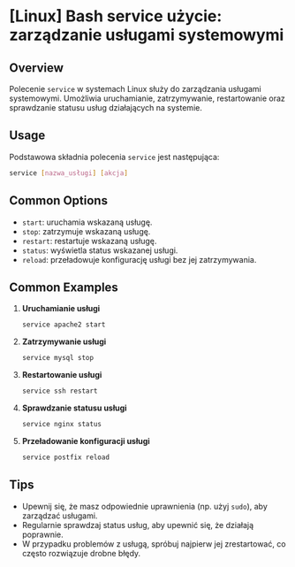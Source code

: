 # [Linux] Bash service użycie: zarządzanie usługami systemowymi

## Overview
Polecenie `service` w systemach Linux służy do zarządzania usługami systemowymi. Umożliwia uruchamianie, zatrzymywanie, restartowanie oraz sprawdzanie statusu usług działających na systemie.

## Usage
Podstawowa składnia polecenia `service` jest następująca:

```bash
service [nazwa_usługi] [akcja]
```

## Common Options
- `start`: uruchamia wskazaną usługę.
- `stop`: zatrzymuje wskazaną usługę.
- `restart`: restartuje wskazaną usługę.
- `status`: wyświetla status wskazanej usługi.
- `reload`: przeładowuje konfigurację usługi bez jej zatrzymywania.

## Common Examples
1. **Uruchamianie usługi**
   ```bash
   service apache2 start
   ```

2. **Zatrzymywanie usługi**
   ```bash
   service mysql stop
   ```

3. **Restartowanie usługi**
   ```bash
   service ssh restart
   ```

4. **Sprawdzanie statusu usługi**
   ```bash
   service nginx status
   ```

5. **Przeładowanie konfiguracji usługi**
   ```bash
   service postfix reload
   ```

## Tips
- Upewnij się, że masz odpowiednie uprawnienia (np. użyj `sudo`), aby zarządzać usługami.
- Regularnie sprawdzaj status usług, aby upewnić się, że działają poprawnie.
- W przypadku problemów z usługą, spróbuj najpierw jej zrestartować, co często rozwiązuje drobne błędy.